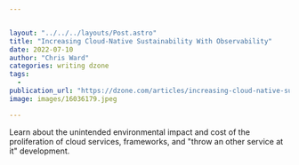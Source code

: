 ```yaml
---


layout: "../../../layouts/Post.astro"
title: "Increasing Cloud-Native Sustainability With Observability"
date: 2022-07-10
author: "Chris Ward"
categories: writing dzone
tags: 
  - 
publication_url: "https://dzone.com/articles/increasing-cloud-native-sustainability-with-observ"
image: images/16036179.jpeg

---
```

Learn about the unintended environmental impact and cost of the proliferation of cloud services, frameworks, and "throw an other service at it" development.

